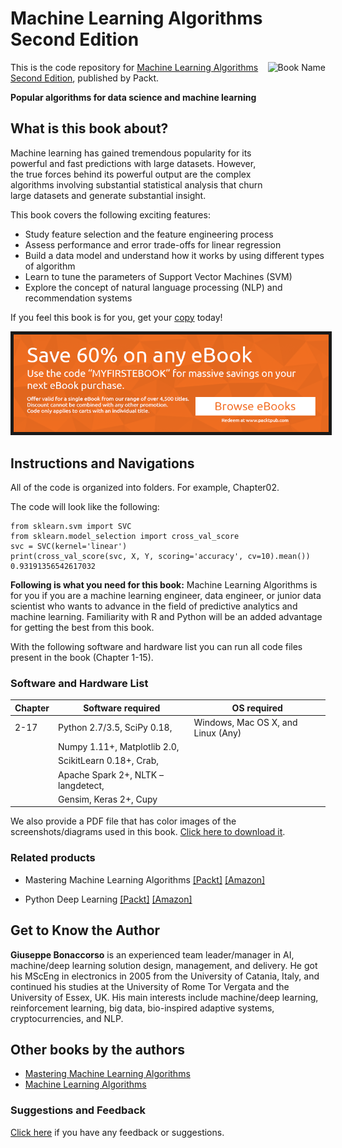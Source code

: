 # Machine Learning Algorithms Second Edition

<a href="https://www.packtpub.com/big-data-and-business-intelligence/machine-learning-algorithms-second-edition?utm_source=github&utm_medium=reposiory"><img src="https://dz13w8afd47il.cloudfront.net/sites/default/files/imagecache/ppv4_main_book_cover/9781789347999.png" alt="Book Name" height="256px" align="right"></a>

This is the code repository for [Machine Learning Algorithms Second Edition](https://www.packtpub.com/big-data-and-business-intelligence/machine-learning-algorithms-second-edition?utm_source=github&utm_medium=reposiory), published by Packt.

**Popular algorithms for data science and machine learning**

## What is this book about?
Machine learning has gained tremendous popularity for its powerful and fast predictions with large datasets. However, the true forces behind its powerful output are the complex algorithms involving substantial statistical analysis that churn large datasets and generate substantial insight.

This book covers the following exciting features: 
* Study feature selection and the feature engineering process
* Assess performance and error trade-offs for linear regression
* Build a data model and understand how it works by using different types of algorithm
* Learn to tune the parameters of Support Vector Machines (SVM)
* Explore the concept of natural language processing (NLP) and recommendation systems

If you feel this book is for you, get your [copy](https://www.amazon.com/dp/1789347998) today!

<a href="https://www.packtpub.com/?utm_source=github&utm_medium=banner&utm_campaign=GitHubBanner"><img src="https://raw.githubusercontent.com/PacktPublishing/GitHub/master/GitHub.png" 
alt="https://www.packtpub.com/" border="5" /></a>


## Instructions and Navigations
All of the code is organized into folders. For example, Chapter02.

The code will look like the following:
```
from sklearn.svm import SVC
from sklearn.model_selection import cross_val_score
svc = SVC(kernel='linear')
print(cross_val_score(svc, X, Y, scoring='accuracy', cv=10).mean())
0.93191356542617032
```

**Following is what you need for this book:**
Machine Learning Algorithms is for you if you are a machine learning engineer, data engineer, or junior data scientist who wants to advance in the field of predictive analytics and machine learning. Familiarity with R and Python will be an added advantage for getting the best from this book.

With the following software and hardware list you can run all code files present in the book (Chapter 1-15).

### Software and Hardware List

| Chapter  | Software required                   | OS required                        |
| -------- | ------------------------------------| -----------------------------------|
| 2-17     | Python 2.7/3.5, SciPy 0.18,         | Windows, Mac OS X, and Linux (Any) |
|          | Numpy 1.11+, Matplotlib 2.0,        |                                    |
|          | ScikitLearn 0.18+, Crab,            |                                    |
|          | Apache Spark 2+, NLTK –langdetect,  |                                    |
|          | Gensim, Keras 2+, Cupy              |                                    |
                             


We also provide a PDF file that has color images of the screenshots/diagrams used in this book. [Click here to download it](https://www.packtpub.com/sites/default/files/downloads/MachineLearningAlgorithmsSecondEdition_ColorImages.pdf).


### Related products <Other books you may enjoy>
* Mastering Machine Learning Algorithms [[Packt]](https://www.packtpub.com/big-data-and-business-intelligence/mastering-machine-learning-algorithms?utm_source=github&utm_medium=repository&utm_campaign=9781788621113) [[Amazon]](https://www.amazon.com/dp/1788621115)

* Python Deep Learning [[Packt]](https://www.packtpub.com/big-data-and-business-intelligence/python-deep-learning?utm_source=github&utm_medium=repository&utm_campaign=9781786464453) [[Amazon]](https://www.amazon.com/dp/1786464454)

## Get to Know the Author
**Giuseppe Bonaccorso**
is an experienced team leader/manager in AI, machine/deep learning solution design, management, and delivery. He got his MScEng in electronics in 2005 from the University of Catania, Italy, and continued his studies at the University of Rome Tor Vergata and the University of Essex, UK. His main interests include machine/deep learning, reinforcement learning, big data, bio-inspired adaptive systems, cryptocurrencies, and NLP.



## Other books by the authors
* [Mastering Machine Learning Algorithms](https://www.packtpub.com/big-data-and-business-intelligence/mastering-machine-learning-algorithms?utm_source=github&utm_medium=repository&utm_campaign=9781788621113)
* [Machine Learning Algorithms](https://www.packtpub.com/big-data-and-business-intelligence/machine-learning-algorithms?utm_source=github&utm_medium=repository&utm_campaign=9781785889622)

### Suggestions and Feedback
[Click here](https://docs.google.com/forms/d/e/1FAIpQLSdy7dATC6QmEL81FIUuymZ0Wy9vH1jHkvpY57OiMeKGqib_Ow/viewform) if you have any feedback or suggestions.
